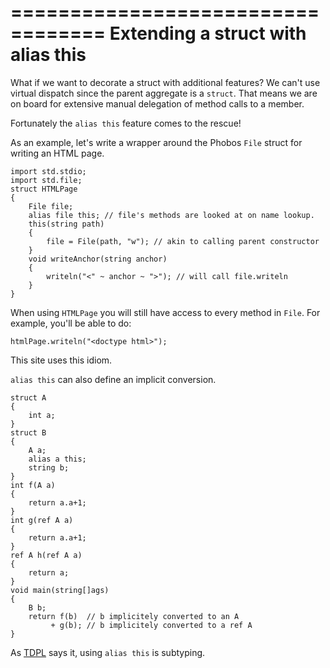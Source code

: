 ==================================
Extending a struct with alias this
==================================

What if we want to decorate a struct with additional features?
We can't use virtual dispatch since the parent aggregate is a `struct`.
That means we are on board for extensive manual delegation of method calls to a member.


Fortunately the `alias this` feature comes to the rescue!


As an example, let's write a wrapper around the Phobos `File` struct for writing an HTML page.


    import std.stdio;
    import std.file;
    struct HTMLPage
    {
        File file;
        alias file this; // file's methods are looked at on name lookup.
        this(string path)
        {
            file = File(path, "w"); // akin to calling parent constructor
        }
        void writeAnchor(string anchor)
        {
            writeln("<" ~ anchor ~ ">"); // will call file.writeln
        }
    }

When using `HTMLPage` you will still have access to every method in `File`. For example, you'll be able to do:

    htmlPage.writeln("<doctype html>");

This site uses this idiom.



`alias this` can also define an implicit conversion.

    struct A
    {
        int a;
    }
    struct B
    {
        A a;
        alias a this;
        string b;
    }
    int f(A a)
    {
        return a.a+1;
    }
    int g(ref A a)
    {
        return a.a+1;
    }
    ref A h(ref A a)
    {
        return a;
    }
    void main(string[]ags)
    {
        B b;
        return f(b)  // b implicitely converted to an A
             + g(b); // b implicitely converted to a ref A
    }

As [TDPL](http://www.amazon.fr/The-Programming-Language-Andrei-Alexandrescu/dp/0321635361) says it, using `alias this` is subtyping.
